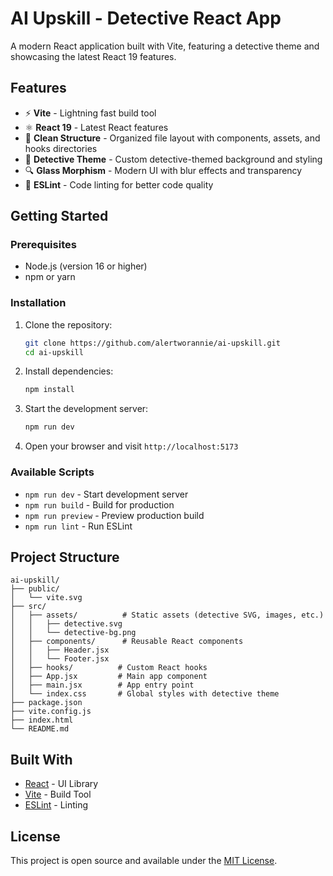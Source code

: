 # AI Upskill - Detective React App

A modern React application built with Vite, featuring a detective theme and showcasing the latest React 19 features.

## Features

- ⚡ **Vite** - Lightning fast build tool
- ⚛️ **React 19** - Latest React features
- 📁 **Clean Structure** - Organized file layout with components, assets, and hooks directories
- 🎨 **Detective Theme** - Custom detective-themed background and styling
- 🔍 **Glass Morphism** - Modern UI with blur effects and transparency
- 🔧 **ESLint** - Code linting for better code quality

## Getting Started

### Prerequisites

- Node.js (version 16 or higher)
- npm or yarn

### Installation

1. Clone the repository:
   ```bash
   git clone https://github.com/alertworannie/ai-upskill.git
   cd ai-upskill
   ```

2. Install dependencies:
   ```bash
   npm install
   ```

3. Start the development server:
   ```bash
   npm run dev
   ```

4. Open your browser and visit `http://localhost:5173`

### Available Scripts

- `npm run dev` - Start development server
- `npm run build` - Build for production
- `npm run preview` - Preview production build
- `npm run lint` - Run ESLint

## Project Structure

```
ai-upskill/
├── public/
│   └── vite.svg
├── src/
│   ├── assets/          # Static assets (detective SVG, images, etc.)
│   │   ├── detective.svg
│   │   └── detective-bg.png
│   ├── components/      # Reusable React components
│   │   ├── Header.jsx
│   │   └── Footer.jsx
│   ├── hooks/          # Custom React hooks
│   ├── App.jsx         # Main app component
│   ├── main.jsx        # App entry point
│   └── index.css       # Global styles with detective theme
├── package.json
├── vite.config.js
├── index.html
└── README.md
```

## Built With

- [React](https://reactjs.org/) - UI Library
- [Vite](https://vitejs.dev/) - Build Tool
- [ESLint](https://eslint.org/) - Linting

## License

This project is open source and available under the [MIT License](LICENSE).
